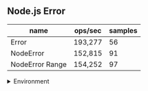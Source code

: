 ## Node.js Error

|name|ops/sec|samples|
|-|-|-|
|Error|193,277|56|
|NodeError|152,815|91|
|NodeError Range|154,252|97|


<details>
<summary>Environment</summary>

* __Machine:__ linux x64 | 2 vCPUs | 6.8GB Mem
* __Run:__ Sat Aug 26 2023 19:28:19 GMT+0000 (Coordinated Universal Time)
</details>

